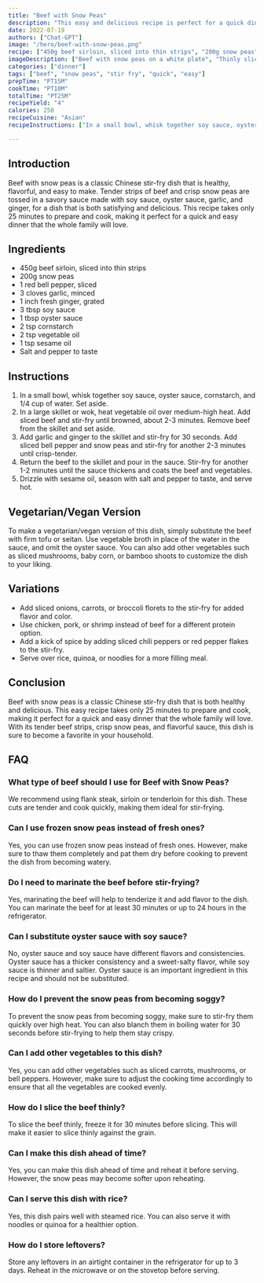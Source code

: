 ```yaml
---
title: "Beef with Snow Peas"
description: "This easy and delicious recipe is perfect for a quick dinner that the whole family will love. Tender beef strips and crisp snow peas are tossed in a savory sauce for a healthy and flavorful meal."
date: 2022-07-19
authors: ["Chat-GPT"]
image: "/hero/beef-with-snow-peas.png"
recipe: ["450g beef sirloin, sliced into thin strips", "200g snow peas", "1 red bell pepper, sliced", "3 cloves garlic, minced", "1 inch fresh ginger, grated", "3 tbsp soy sauce", "1 tbsp oyster sauce", "2 tsp cornstarch", "2 tsp vegetable oil", "1 tsp sesame oil", "Salt and pepper to taste"]
imageDescription: ["Beef with snow peas on a white plate", "Thinly sliced beef with vibrant green snow peas"]
categories: ["dinner"]
tags: ["beef", "snow peas", "stir fry", "quick", "easy"]
prepTime: "PT15M"
cookTime: "PT10M"
totalTime: "PT25M"
recipeYield: "4"
calories: 250
recipeCuisine: "Asian"
recipeInstructions: ["In a small bowl, whisk together soy sauce, oyster sauce, cornstarch, and 1/4 cup of water. Set aside.", "In a large skillet or wok, heat vegetable oil over medium-high heat. Add sliced beef and stir-fry until browned, about 2-3 minutes. Remove beef from the skillet and set aside.", "Add garlic and ginger to the skillet and stir-fry for 30 seconds. Add sliced bell pepper and snow peas and stir-fry for another 2-3 minutes until crisp-tender.", "Return the beef to the skillet and pour in the sauce. Stir-fry for another 1-2 minutes until the sauce thickens and coats the beef and vegetables.", "Drizzle with sesame oil, season with salt and pepper to taste, and serve hot."]

---
```


## Introduction

Beef with snow peas is a classic Chinese stir-fry dish that is healthy, flavorful, and easy to make. Tender strips of beef and crisp snow peas are tossed in a savory sauce made with soy sauce, oyster sauce, garlic, and ginger, for a dish that is both satisfying and delicious. This recipe takes only 25 minutes to prepare and cook, making it perfect for a quick and easy dinner that the whole family will love.

## Ingredients

- 450g beef sirloin, sliced into thin strips
- 200g snow peas
- 1 red bell pepper, sliced
- 3 cloves garlic, minced
- 1 inch fresh ginger, grated
- 3 tbsp soy sauce
- 1 tbsp oyster sauce
- 2 tsp cornstarch
- 2 tsp vegetable oil
- 1 tsp sesame oil
- Salt and pepper to taste

## Instructions

1. In a small bowl, whisk together soy sauce, oyster sauce, cornstarch, and 1/4 cup of water. Set aside.
2. In a large skillet or wok, heat vegetable oil over medium-high heat. Add sliced beef and stir-fry until browned, about 2-3 minutes. Remove beef from the skillet and set aside.
3. Add garlic and ginger to the skillet and stir-fry for 30 seconds. Add sliced bell pepper and snow peas and stir-fry for another 2-3 minutes until crisp-tender.
4. Return the beef to the skillet and pour in the sauce. Stir-fry for another 1-2 minutes until the sauce thickens and coats the beef and vegetables.
5. Drizzle with sesame oil, season with salt and pepper to taste, and serve hot.

## Vegetarian/Vegan Version

To make a vegetarian/vegan version of this dish, simply substitute the beef with firm tofu or seitan. Use vegetable broth in place of the water in the sauce, and omit the oyster sauce. You can also add other vegetables such as sliced mushrooms, baby corn, or bamboo shoots to customize the dish to your liking.

## Variations

- Add sliced onions, carrots, or broccoli florets to the stir-fry for added flavor and color.
- Use chicken, pork, or shrimp instead of beef for a different protein option.
- Add a kick of spice by adding sliced chili peppers or red pepper flakes to the stir-fry.
- Serve over rice, quinoa, or noodles for a more filling meal.

## Conclusion

Beef with snow peas is a classic Chinese stir-fry dish that is both healthy and delicious. This easy recipe takes only 25 minutes to prepare and cook, making it perfect for a quick and easy dinner that the whole family will love. With its tender beef strips, crisp snow peas, and flavorful sauce, this dish is sure to become a favorite in your household.

## FAQ

### What type of beef should I use for Beef with Snow Peas?

We recommend using flank steak, sirloin or tenderloin for this dish. These cuts are tender and cook quickly, making them ideal for stir-frying.

### Can I use frozen snow peas instead of fresh ones?

Yes, you can use frozen snow peas instead of fresh ones. However, make sure to thaw them completely and pat them dry before cooking to prevent the dish from becoming watery.

### Do I need to marinate the beef before stir-frying?

Yes, marinating the beef will help to tenderize it and add flavor to the dish. You can marinate the beef for at least 30 minutes or up to 24 hours in the refrigerator.

### Can I substitute oyster sauce with soy sauce?

No, oyster sauce and soy sauce have different flavors and consistencies. Oyster sauce has a thicker consistency and a sweet-salty flavor, while soy sauce is thinner and saltier. Oyster sauce is an important ingredient in this recipe and should not be substituted.

### How do I prevent the snow peas from becoming soggy?

To prevent the snow peas from becoming soggy, make sure to stir-fry them quickly over high heat. You can also blanch them in boiling water for 30 seconds before stir-frying to help them stay crispy.

### Can I add other vegetables to this dish?

Yes, you can add other vegetables such as sliced carrots, mushrooms, or bell peppers. However, make sure to adjust the cooking time accordingly to ensure that all the vegetables are cooked evenly.

### How do I slice the beef thinly?

To slice the beef thinly, freeze it for 30 minutes before slicing. This will make it easier to slice thinly against the grain.

### Can I make this dish ahead of time?

Yes, you can make this dish ahead of time and reheat it before serving. However, the snow peas may become softer upon reheating.

### Can I serve this dish with rice?

Yes, this dish pairs well with steamed rice. You can also serve it with noodles or quinoa for a healthier option.

### How do I store leftovers?

Store any leftovers in an airtight container in the refrigerator for up to 3 days. Reheat in the microwave or on the stovetop before serving.